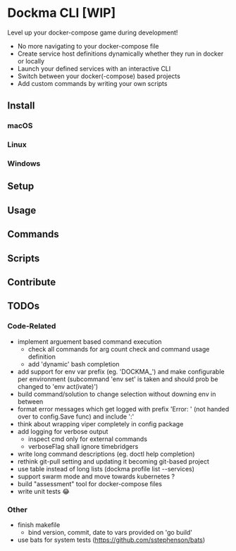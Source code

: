 # Dockma CLI [WIP]

Level up your docker-compose game during development!

- No more navigating to your docker-compose file
- Create service host definitions dynamically whether they run in docker or locally
- Launch your defined services with an interactive CLI
- Switch between your docker(-compose) based projects
- Add custom commands by writing your own scripts

## Install

### macOS

### Linux

### Windows

## Setup

## Usage

## Commands

## Scripts

## Contribute

## TODOs

### Code-Related

- implement arguement based command execution
  - check all commands for arg count check and command usage definition
  - add 'dynamic' bash completion
- add support for env var prefix (eg. 'DOCKMA\_') and make configurable per environment (subcommand 'env set' is taken and should prob be changed to 'env act(ivate)')
- build command/solution to change selection without downing env in between
- format error messages which get logged with prefix 'Error: ' (not handed over to config.Save func) and include ':'
- think about wrapping viper completely in config package
- add logging for verbose output
  - inspect cmd only for external commands
  - verboseFlag shall ignore timebridgers
- write long command descriptions (eg. doctl help completion)
- rethink git-pull setting and updating it becoming git-based project
- use table instead of long lists (dockma profile list --services)
- support swarm mode and move towards kubernetes ?
- build "assessment" tool for docker-compose files
- write unit tests 😂

### Other

- finish makefile
  - bind version, commit, date to vars provided on 'go build'
- use bats for system tests (https://github.com/sstephenson/bats)
